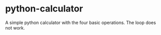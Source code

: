 # python-calculator
A simple python calculator with the four basic operations. The loop does not work.
